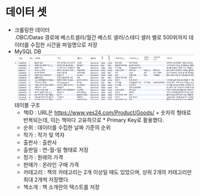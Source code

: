 # 데이터 셋

* 크롤링한 데이터<br>
  .OBC/Datas 경로에 베스트셀러/월간 베스트 셀러/스테디 셀러 별로 500위까지 데이터를 수집한 시간을 파일명으로 저장
* MySQL DB<br>
![MySQL](img/table_structure.png)<br>
테이블 구조<br>
  * 책ID : URL은 https://www.yes24.com/Product/Goods/ + 숫자의 형태로 반복되는데, 이는 책마다 고유하므로 * Primary Key로 활용했다.<br>
  * 순위 : 데이터를 수집한 날짜 기준의 순위<br>
  * 작가 : 작가 및 역자
  * 출판사 : 출판사 
  * 출판일 : 연-월-일 형태로 저장
  * 정가 : 원래의 가격
  * 판매가 : 온라인 구매 가격
  * 카테고리 : 책의 카테고리는 2개 이상일 때도 있었으며, 상위 2개의 카테고리만 최대 2개씩 저장했다.
  * 책소개 : 책 소개란의 텍스트를 저장
